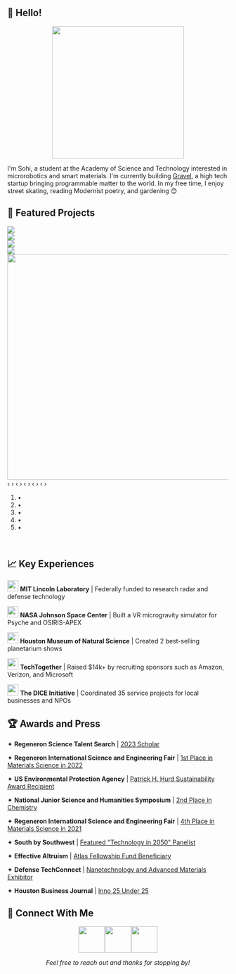 ## 👋 Hello!

<center><img src="https://user-images.githubusercontent.com/69354578/215614058-5d292894-3746-4400-9361-dd739f571cf7.gif" height=300></center>
<p>I'm Sohi, a student at the Academy of Science and Technology interested in microrobotics and smart materials. I'm currently building <a href="https://www.time.is/" target="_blank" rel="noopener noreferrer">Gravel</a>, a high tech startup bringing programmable matter to the world. In my free time, I enjoy street skating, reading Modernist poetry, and gardening 😊
   </p>

## 🔧 Featured Projects

<div class="carousel">
    <div class="carousel-inner">
        <input class="carousel-open" type="radio" id="carousel-1" name="carousel" aria-hidden="true" hidden="" checked="checked">
        <div class="carousel-item">
            <a href="https://drive.google.com/file/d/14fXgl53Sncfo1NoqP1vzqfr1p2tsnpZ9/view?usp=sharing" target="_blank" rel="noopener noreferrer"><img src="https://user-images.githubusercontent.com/69354578/215793348-e5b99961-e124-42e9-b845-f3f2d8ca5114.png"></a>
        </div>
        <input class="carousel-open" type="radio" id="carousel-2" name="carousel" aria-hidden="true" hidden="">
        <div class="carousel-item">
            <a href="https://drive.google.com/file/d/10CjtNiDjxifsyguqF7tgSrFCol0jZrXt/view?usp=sharing" target="_blank" rel="noopener noreferrer"><img src="https://user-images.githubusercontent.com/69354578/215794709-d9cce31c-8760-41d0-a6ff-64c9ed4f193d.png"></a>
        </div>
        <input class="carousel-open" type="radio" id="carousel-3" name="carousel" aria-hidden="true" hidden="">
        <div class="carousel-item">
            <a href="https://drive.google.com/file/d/1xT5-0BbiMv2YCHdYRiXTct0ujvEUTu16/view?usp=sharing" target="_blank" rel="noopener noreferrer"><img src="https://user-images.githubusercontent.com/69354578/215793760-ccb0b5ee-e647-44d4-adaf-fb2fa0c01421.png"></a>
        </div>
        <input class="carousel-open" type="radio" id="carousel-4" name="carousel" aria-hidden="true" hidden="">
        <div class="carousel-item">
            <a href="https://drive.google.com/file/d/1s1h_gqNOgMQSCjKYhfO_8iQqrQbEgaDv/view?usp=sharing" target="_blank" rel="noopener noreferrer"><img src="https://user-images.githubusercontent.com/69354578/215830850-bcaa810c-40cf-4c35-9f52-6edeeeee2f28.png"></a>
        </div>
        <input class="carousel-open" type="radio" id="carousel-5" name="carousel" aria-hidden="true" hidden="">
        <div class="carousel-item">
             <a href="https://youtu.be/rzD94Mv5NsY" target="_blank" rel="noopener noreferrer"><img src="https://user-images.githubusercontent.com/69354578/216154589-ba30f09f-72ef-4942-bfed-35aeb184758b.png" width="650" height="512"></a>
        </div>
        <label for="carousel-5" class="carousel-control prev control-1">‹</label>
        <label for="carousel-4" class="carousel-control next control-3">›</label>
        <label for="carousel-3" class="carousel-control prev control-4">‹</label>
        <label for="carousel-2" class="carousel-control next control-1">›</label>
        <label for="carousel-1" class="carousel-control prev control-2">‹</label>
        <label for="carousel-5" class="carousel-control next control-4">›</label>
        <label for="carousel-4" class="carousel-control prev control-5">‹</label>
        <label for="carousel-3" class="carousel-control next control-2">›</label>
        <label for="carousel-2" class="carousel-control prev control-3">‹</label>
        <label for="carousel-1" class="carousel-control next control-5">›</label>
        <ol class="carousel-indicators">
            <li>
                <label for="carousel-1" class="carousel-bullet">•</label>
            </li>
            <li>
                <label for="carousel-2" class="carousel-bullet">•</label>
            </li>
            <li>
                <label for="carousel-3" class="carousel-bullet">•</label>
            </li>
            <li>
                <label for="carousel-4" class="carousel-bullet">•</label>
            </li>
            <li>
                <label for="carousel-5" class="carousel-bullet">•</label>
            </li>
        </ol>
    </div>
</div>
<br>

## 📈 Key Experiences

<p><a href="https://www.ll.mit.edu/" target="_blank" rel="noopener noreferrer"><img src="https://user-images.githubusercontent.com/69354578/215586597-aec7a3e2-8bd2-4f45-8096-eacaa5976ec6.png" height=25></a>          <strong>MIT Lincoln Laboratory</strong> | Federally funded to research radar and defense technology</p>
<p><a href="https://www.nasa.gov/centers/johnson/home/index.html" target="_blank" rel="noopener noreferrer"><img src="https://user-images.githubusercontent.com/69354578/215586736-3b97dff7-baae-453a-a149-b1b80f730330.png" height=25></a>      <strong>NASA Johnson Space Center</strong> | Built a VR microgravity simulator for Psyche and OSIRIS-APEX</p>
<p><a href="https://www.hmns.org/planetarium/" target="_blank" rel="noopener noreferrer"><img src="https://user-images.githubusercontent.com/69354578/215586946-eccf09e6-1eef-47c1-a52e-4087f8c92937.png" height=25></a>      <strong>Houston Museum of Natural Science</strong> | Created 2 best-selling planetarium shows</p>
<p><a href="https://techtogether.io/" target="_blank" rel="noopener noreferrer"><img src="https://user-images.githubusercontent.com/69354578/215587123-aee87a9d-c5a2-4756-8ca3-f5f4bde54007.png" height=25></a>         <strong>TechTogether</strong> | Raised $14k+ by recruiting sponsors such as Amazon, Verizon, and Microsoft</p>
<p><a href="https://www.linkedin.com/company/the-dice-initiative" target="_blank" rel="noopener noreferrer"><img src="https://user-images.githubusercontent.com/69354578/215587287-e85fb3b5-ed86-4ada-8804-494315cdbf3b.png" height=25></a>         <strong>The DICE Initiative</strong> | Coordinated 35 service projects for local businesses and NPOs
   </p>

## 🏆 Awards and Press

<p>✦ <strong>Regeneron Science Talent Search</strong>  | <a href="https://www.societyforscience.org/press-release/300-teen-scientists-selected-as-regeneron-sts-2023-scholars/" target="_blank" rel="noopener noreferrer">2023 Scholar</a></p>
<p>✦ <strong>Regeneron International Science and Engineering Fair</strong> | <a href="https://www.societyforscience.org/press-release/2022-regeneron-isef-top-winners/" target="_blank" rel="noopener noreferrer">1st Place in Materials Science in 2022</a></p>
<p>✦ <strong>US Environmental Protection Agency</strong> | <a href="https://www.epa.gov/newsreleases/high-school-student-wins-epa-award-eco-friendly-foam-alternative" target="_blank" rel="noopener noreferrer">Patrick H. Hurd Sustainability Award Recipient</a></p>
<p>✦ <strong>National Junior Science and Humanities Symposium</strong> | <a href="https://jshs.org/2022/04/25/2022-national-jshs-winners/" target="_blank" rel="noopener noreferrer">2nd Place in Chemistry</a></p>
<p>✦ <strong>Regeneron International Science and Engineering Fair</strong> | <a href="https://www.societyforscience.org/press-release/2021-regeneron-isef-grand-awards/" target="_blank" rel="noopener noreferrer">4th Place in Materials Science in 2021</a></p>
<p>✦ <strong>South by Southwest</strong> | <a href="https://www.sxsw.com/conference/2050-track/" target="_blank" rel="noopener noreferrer">Featured "Technology in 2050" Panelist</a></p>
<p>✦ <strong>Effective Altruism</strong>  | <a href="https://www.atlasfellowship.org/" target="_blank" rel="noopener noreferrer">Atlas Fellowship Fund Beneficiary</a></p>
<p>✦ <strong>Defense TechConnect</strong> | <a href="https://events.techconnect.org/DTCFall/" target="_blank" rel="noopener noreferrer">Nanotechnology and Advanced Materials Exhibitor</a></p>
<p>✦ <strong>Houston Business Journal</strong> | <a href="https://www.bizjournals.com/houston/inno/stories/awards/2021/10/29/meet-houston-inno-under-25-awards-honorees.html" target="_blank" rel="noopener noreferrer">Inno 25 Under 25</a>
   </p>

## 📮 Connect With Me

<center><a href="https://www.twitter.com" target="_blank" rel="noopener noreferrer"><img src="https://user-images.githubusercontent.com/69354578/215394588-38c0cdb1-bc66-4bdc-9137-60c82627be9c.png" width="60" height="60" align="center"/></a><a href="mailto:tapote11@gmail.com" target="_blank" rel="noopener noreferrer"><img src="https://user-images.githubusercontent.com/69354578/215394904-8b7ba959-9a09-4e8d-805c-60e15dadc2bb.png" width="60" height="60" align="center"/></a><a href="https://linkedin.com/in/sohipatel" target="_blank" rel="noopener noreferrer"><img src="https://user-images.githubusercontent.com/69354578/215395215-69a65eab-d35e-4986-a3fc-5a507bcf282c.png" width="60" height="60" align="center"/></a></center>
<center><p><em>Feel free to reach out and thanks for stopping by!</em></p></center>
